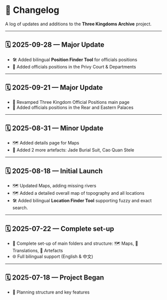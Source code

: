 # 📝 Changelog

A log of updates and additions to the **Three Kingdoms Archive** project.

---

## 🗓️ 2025-09-28 — Major Update
- 🛠️ Added bilingual **Position Finder Tool** for officials positions
- 📖 Added officials positions in the Privy Court & Departments

---

## 🗓️ 2025-09-21 — Major Update
- 📖 Revamped Three Kingdom Official Positions main page
- 📖 Added officials positions in the Rear and Eastern Palaces

---

## 🗓️ 2025-08-31 — Minor Update
- 🗺️ Added details page for Maps
- 📸 Added 2 more artefacts: Jade Burial Suit, Cao Quan Stele

---

## 🗓️ 2025-08-18 — Initial Launch
- 🗺️ Updated Maps, adding missing rivers
- 🗺️ Added a detailed overall map of topography and all locations
- 🛠️ Added bilingual **Location Finder Tool** supporting fuzzy and exact search.

---

## 🗓️ 2025-07-22 — Complete set-up 
- 📁 Complete set-up of main folders and structure: 🗺️ Maps, 📖 Translations, 📸 Artefacts
- 🌐 Full bilingual support (English & 中文)

---

## 🗓️ 2025-07-18 — Project Began
- 🧩 Planning structure and key features
